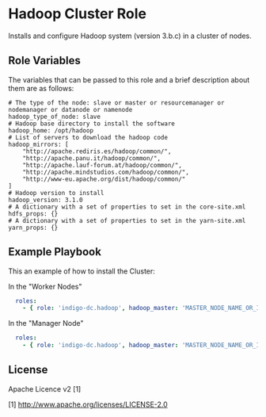 Hadoop Cluster Role 
==================

Installs and configure Hadoop system (version 3.b.c) in a cluster of nodes.

Role Variables
--------------

The variables that can be passed to this role and a brief description about them are as follows:

	# The type of the node: slave or master or resourcemanager or nodemanager or datanode or namenode 
	hadoop_type_of_node: slave
	# Hadoop base directory to install the software
	hadoop_home: /opt/hadoop
	# List of servers to download the hadoop code
	hadoop_mirrors: [ 
		"http://apache.rediris.es/hadoop/common/",
		"http://apache.panu.it/hadoop/common/",
		"http://apache.lauf-forum.at/hadoop/common/",
		"http://apache.mindstudios.com/hadoop/common/",
		"http://www-eu.apache.org/dist/hadoop/common/"
	]
	# Hadoop version to install
	hadoop_version: 3.1.0
	# A dictionary with a set of properties to set in the core-site.xml
	hdfs_props: {}
	# A dictionary with a set of properties to set in the yarn-site.xml
	yarn_props: {}

Example Playbook
----------------

This an example of how to install the Cluster:

In the "Worker Nodes"
```yml
  roles:
    - { role: 'indigo-dc.hadoop', hadoop_master: 'MASTER_NODE_NAME_OR_IP' }
```

In the "Manager Node"
```yml
  roles:
    - { role: 'indigo-dc.hadoop', hadoop_master: 'MASTER_NODE_NAME_OR_IP', hadoop_type_of_node: 'master'}
```


License
-------

Apache Licence v2 [1]

[1] http://www.apache.org/licenses/LICENSE-2.0


